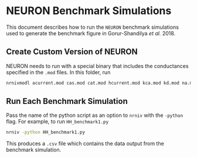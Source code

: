 # NEURON Benchmark Simulations

This document describes how to run the `NEURON` benchmark simulations used to generate
the benchmark figure in Gorur-Shandilya *et al.* 2018.

## Create Custom Version of NEURON
NEURON needs to run with a special binary that includes the conductances specified
in the `.mod` files. In this folder, run

```bash
nrnivmodl acurrent.mod cas.mod cat.mod hcurrent.mod kca.mod kd.mod na.mod cad.mod
```

## Run Each Benchmark Simulation
Pass the name of the python script as an option to `nrniv` with the `-python` flag.
For example, to run `HH_benchmark1.py`

```bash
nrniv -python HH_benchmark1.py
```

This produces a `.csv` file which contains the data output from the benchmark simulation.

